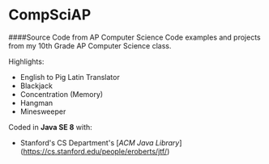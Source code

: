 # CompSciAP
####Source Code from AP Computer Science
Code examples and projects from my 10th Grade AP Computer Science class.

Highlights:
- English to Pig Latin Translator
- Blackjack
- Concentration (Memory)
- Hangman
- Minesweeper

Coded in **Java SE 8** with:
- Stanford's CS Department's [*ACM Java Library*] (https://cs.stanford.edu/people/eroberts/jtf/)
